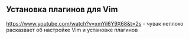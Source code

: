 ## Установка плагинов для Vim

https://www.youtube.com/watch?v=xmYil6Y9X68&t=2s - чувак неплохо расказвает об настройке Vim и установке плагинов

